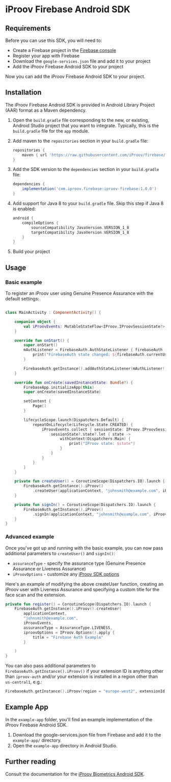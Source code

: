 # iProov Firebase Android SDK

## Requirements

Before you can use this SDK, you will need to:

- Create a Firebase project in the [Firebase console](https://console.firebase.google.com)
- Register your app with Firebase
- Download the `google-services.json` file and add it to your project
- Add the iProov Firebase Android SDK to your project

Now you can add the iProov Firebase Android SDK to your project.

## Installation

The iProov Firebase Android SDK is provided in Android Library Project (AAR) format as a Maven dependency.


1. Open the `build.gradle` file corresponding to the new, or existing, Android Studio project that you want to integrate. Typically, this is the `build.gradle` file for the `app` module.

2. Add maven to the `repositories` section in your `build.gradle` file:

    ```groovy
    repositories {
        maven { url 'https://raw.githubusercontent.com/iProov/firebase/master/android/maven/' }
    }
    ```

3. Add the SDK version to the `dependencies` section in your `build.gradle` file:

    ```groovy
    dependencies {
        implementation('com.iproov.firebase:iproov-firebase:1.0.0')
    }
    ```

4. Add support for Java 8 to your `build.gradle` file. Skip this step if Java 8 is enabled:

    ```groovy
    android {
        compileOptions {
            sourceCompatibility JavaVersion.VERSION_1_8
            targetCompatibility JavaVersion.VERSION_1_8
        }
    }
    ```

5. Build your project


## Usage

### Basic example

To register an iProov user using Genuine Presence Assurance with the default settings:

```kotlin

class MainActivity : ComponentActivity() {

    companion object {
        val iProovEvents: MutableStateFlow<IProov.IProovSessionState?> = MutableStateFlow(null)
    }

    override fun onStart() {
        super.onStart()
        mAuthListener = FirebaseAuth.AuthStateListener { firebaseAuth ->
            print("FirebaseAuth state changed: ${firebaseAuth.currentUser}")
        }

        FirebaseAuth.getInstance().addAuthStateListener(mAuthListener!!)
    }

    override fun onCreate(savedInstanceState: Bundle?) {
        FirebaseApp.initializeApp(this)
        super.onCreate(savedInstanceState)

        setContent {
            Page()
        }

        lifecycleScope.launch(Dispatchers.Default) {
            repeatOnLifecycle(Lifecycle.State.CREATED) {
                iProovEvents.collect { sessionState: IProov.IProovSessionState? ->
                    sessionState?.state?.let { state ->
                        withContext(Dispatchers.Main) {
                            print("IProov state: $state")
                        }
                    }
                }
            }
        }
    }

    private fun createUser() = CoroutineScope(Dispatchers.IO).launch {
        FirebaseAuth.getInstance().iProov()
            .createUser(applicationContext, "johnsmith@example.com", iProovEvents)
    }

    private fun signIn() = CoroutineScope(Dispatchers.IO).launch {
        FirebaseAuth.getInstance().iProov()
            .signIn(applicationContext, "johnsmith@example.com", iProovEvents)
    }
}
```

### Advanced example

Once you've got up and running with the basic example, you can now pass additional parameters
to `createUser()` and `signIn()`:

- `assuranceType` - specify the assurance type (Genuine Presence Assurance or Liveness Assurance)
- `iProovOptions` - customize
  any [iProov SDK options](https://github.com/iproov/ios?tab=readme-ov-file#options)

Here's an example of modifying the above createUser function, creating an iProov user with Liveness
Assurance and specifying a custom title for the face scan and the extension.

```kotlin
private fun register() = CoroutineScope(Dispatchers.IO).launch {
    FirebaseAuth.getInstance().iProov().createUser(
        applicationContext,
        "johnsmith@example.com",
        iProovEvents,
        assuranceType = AssuranceType.LIVENESS,
        iproovOptions = IProov.Options().apply {
            title = "Firebase Auth Example"
        }

    )
}
```

You can also pass additional parameters to `FirebaseAuth.getInstance().iProov()` if your extension
ID is anything other than `iproov-auth` and/or your extension is installed in a region other
than `us-central1`, e.g.:

```kotlin
FirebaseAuth.getInstance().iProov(region = "europe-west2", extensionId = "iproov-auth-eu")
```

## Example App

In the `example-app` folder, you'll find an example implementation of the iProov Firebase Android
SDK.

1. Download the google-services.json file from Firebase and add it to the `example-app/` directory.
2. Open the `example-app` directory in Android Studio.

## Further reading

Consult the documentation for
the [iProov Biometrics Android SDK](https://github.com/iProov/android).